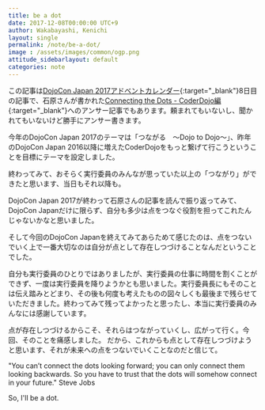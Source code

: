 ```yaml
---
title: be a dot
date: 2017-12-08T00:00:00 UTC+9
author: Wakabayashi, Kenichi
layout: single
permalink: /note/be-a-dot/
image : /assets/images/common/ogp.png
attitude_sidebarlayout: default
categories: note
---
```

この記事は[DojoCon Japan 2017アドベントカレンダー](https://adventar.org/calendars/2476){:target="_blank"}8日目の記事で、石原さんが書かれた[Connecting the Dots - CoderDojo編](http://blog.champierre.com/1110){:target="_blank"}へのアンサー記事でもあります。頼まれてもいないし、聞かれてもいないけど勝手にアンサー書きます。

今年のDojoCon Japan 2017のテーマは「つながる　〜Dojo to Dojo〜」、昨年のDojoCon Japan 2016以降に増えたCoderDojoをもっと繋げて行こうということを目標にテーマを設定しました。

終わってみて、おそらく実行委員のみんなが思っていた以上の「つながり」ができたと思います、当日もそれ以降も。

DojoCon Japan 2017が終わって石原さんの記事を読んで振り返ってみて、DojoCon Japanだけに限らず、自分も多少は点をつなぐ役割を担ってこれたんじゃないかなと思いました。

そして今回のDojoCon Japanを終えてみてあらためて感じたのは、点をつないでいく上で一番大切なのは自分が点として存在しつづけることなんだということでした。

自分も実行委員のひとりではありましたが、実行委員の仕事に時間を割くことができず、一度は実行委員を降りようかとも思いました。実行委員長にもそのことは伝え踏みとどまり、その後も何度も考えたものの図々しくも最後まで残らせていただきました。終わってみて残ってよかったと思ったし、本当に実行委員のみんなには感謝しています。

点が存在しつづけるからこそ、それらはつながっていくし、広がって行く。今回、そのことを痛感しました。
だから、これからも点として存在しつづけようと思います、それが未来への点をつないでいくことなのだと信じて。

"You can’t connect the dots looking forward; you can only connect them looking backwards. So you have to trust that the dots will somehow connect in your future." Steve Jobs

So, I'll be a dot.